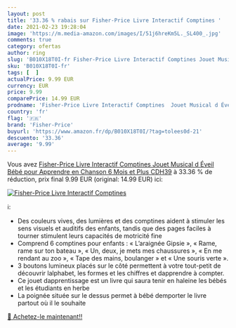 ```yaml
---
layout: post
title: '33.36 % rabais sur Fisher-Price Livre Interactif Comptines '
date: 2021-02-23 19:28:04
image: 'https://m.media-amazon.com/images/I/51j6hreKm5L._SL400_.jpg'
comments: true
category: ofertas
author: ring
slug: 'B010X18T0I-fr Fisher-Price Livre Interactif Comptines Jouet Musical d...'
sku: 'B010X18T0I-fr'
tags: [  ]
actualPrice: 9.99 EUR
currency: EUR
price: 9.99
comparePrice: 14.99 EUR
prodname: 'Fisher-Price Livre Interactif Comptines  Jouet Musical d Éveil Bébé pour Apprendre en Chanson  6 Mois et Plus  CDH39'
country: 'fr'
flag: '🇫🇷'
brand: 'Fisher-Price'
buyurl: 'https://www.amazon.fr/dp/B010X18T0I/?tag=tolees0d-21'
descuento: '33.36'
average: '9.99'
---
```


Vous avez [Fisher-Price Livre Interactif Comptines  Jouet Musical d Éveil Bébé pour Apprendre en Chanson  6 Mois et Plus  CDH39](https://www.amazon.fr/dp/B010X18T0I/?tag=tolees0d-21)  à  33.36 % de réduction, prix final  9.99 EUR (original: 14.99 EUR) ici:

[![Fisher-Price Livre Interactif Comptines ](https://m.media-amazon.com/images/I/51j6hreKm5L._SL400_.jpg)](https://www.amazon.fr/dp/B010X18T0I/?tag=tolees0d-21)

ℹ️:

- Des couleurs vives, des lumières et des comptines aident à stimuler les sens visuels et auditifs des enfants, tandis que des pages faciles à tourner stimulent leurs capacités de motricité fine
- Comprend 6 comptines pour enfants : « L’araignée Gipsie », « Rame, rame sur ton bateau », « Un, deux, je mets mes chaussures », « En me rendant au zoo », « Tape des mains, boulanger » et « Une souris verte ».
- 3 boutons lumineux placés sur le côté permettent à votre tout-petit de découvrir lalphabet, les formes et les chiffres et dapprendre à compter.
- Ce jouet dapprentissage est un livre qui saura tenir en haleine les bébés et les étudiants en herbe
- La poignée située sur le dessus permet à bébé demporter le livre partout où il le souhaite

[🛒 Achetez-le maintenant!!](https://www.amazon.fr/dp/B010X18T0I/?tag=tolees0d-21)
